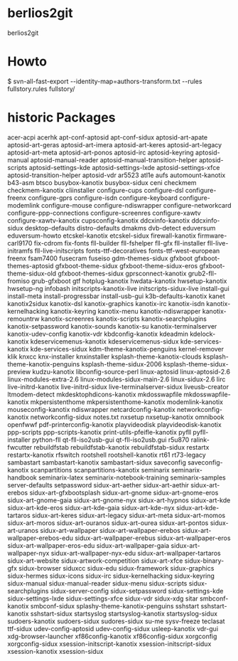 berlios2git
===========

berlios2git

Howto
=====

$ svn-all-fast-export --identity-map=authors-transform.txt --rules fullstory.rules fullstory/

historic Packages
=================

acer-acpi
acerhk
apt-conf-aptosid
apt-conf-sidux
aptosid-art-apate
aptosid-art-geras
aptosid-art-imera
aptosid-art-keres
aptosid-art-legacy
aptosid-art-meta
aptosid-art-ponos
aptosid-irc
aptosid-keyring
aptosid-manual
aptosid-manual-reader
aptosid-manual-transition-helper
aptosid-scripts
aptosid-settings-kde
aptosid-settings-lxde
aptosid-settings-xfce
aptosid-transition-helper
aptosid-vdr
ar5523
atl1e
aufs
automount-kanotix
b43-asm
btsco
busybox-kanotix
busybox-sidux
ceni
checkmem
checkmem-kanotix
cliinstaller
configure-cups
configure-dsl
configure-freenx
configure-gprs
configure-isdn
configure-keyboard
configure-modemlink
configure-mouse
configure-ndiswrapper
configure-networkcard
configure-ppp-connections
configure-screenres
configure-xawtv
configure-xawtv-kanotix
cupsconfig-kanotix
ddcxinfo-kanotix
ddcxinfo-sidux
desktop-defaults
distro-defaults
dmakms
dvb-detect
eduversum
eduversum-howto
etcskel-kanotix
etcskel-sidux
firewall-kanotix
firmware-carl9170
fix-cdrom
fix-fonts
fll-builder
fll-fshelper
fll-gfx
fll-installer
fll-live-initramfs
fll-live-initscripts
fonts-ttf-decoratives
fonts-ttf-west-european
freenx
fsam7400
fusecram
fuseiso
gdm-themes-sidux
gfxboot
gfxboot-themes-aptosid
gfxboot-theme-sidux
gfxboot-theme-sidux-eros
gfxboot-theme-sidux-old
gfxboot-themes-sidux
gprsconnect-kanotix
grub2-fll-fromiso
grub-gfxboot
gtf
hotplug-kanotix
hwdata-kanotix
hwsetup-kanotix
hwsetup-ng
infobash
initscripts-kanotix-live
initscripts-sidux-live
install-gui
install-meta
install-progressbar
install-usb-gui
k3b-defaults-kanotix
kanet
kanotix2sidux
kanotix-dsl
kanotix-graphics
kanotix-irc
kanotix-isdn
kanotix-kernelhacking
kanotix-keyring
kanotix-menu
kanotix-ndiswrapper
kanotix-remountrw
kanotix-screenres
kanotix-scripts
kanotix-searchplugins
kanotix-setpassword
kanotix-sounds
kanotix-su
kanotix-terminalserver
kanotix-udev-config
kanotix-vdr
kbdconfig-kanotix
kdeadmin
kdelock-kanotix
kdeservicemenus-kanotix
kdeservicemenus-sidux
kde-services-kanotix
kde-services-sidux
kdm-theme-kanotix-penguins
kernel-remover
klik
knxcc
knx-installer
knxinstaller
ksplash-theme-kanotix-clouds
ksplash-theme-kanotix-penguins
ksplash-theme-sidux-2006
ksplash-theme-sidux-preview
kudzu-kanotix
libconfig-source-perl
linux-aptosid
linux-aptosid-2.6
linux-modules-extra-2.6
linux-modules-sidux-main-2.6
linux-sidux-2.6
lirc
live-initrd-kanotix
live-initrd-sidux
live-terminalserver-sidux
liveusb-creator
ltmodem-detect
mkdesktophdicons-kanotix
mkdosswapfile
mkdosswapfile-kanotix
mkpersistenthome
mkpersistenthome-kanotix
modemlink-kanotix
mouseconfig-kanotix
ndiswrapper
netcardconfig-kanotix
networkconfig-kanotix
networkconfig-sidux
notes.txt
nxsetup
nxsetup-kanotix
omnibook
openfwwf
pdf-printerconfig-kanotix
playvideodisk
playvideodisk-kanotix
ppp-scripts
ppp-scripts-kanotix
print-utils-pfeifle-kanotix
pyfll
pyfll-installer
python-fll
qt-fll-iso2usb-gui
qt-fll-iso2usb.gui
r5u870
ralink-fwcutter
rebuildfstab
rebuildfstab-kanotix
rebuildfstab-sidux
restartx
restartx-kanotix
rfswitch
rootshell
rootshell-kanotix
rt61
rt73-legacy
sambastart
sambastart-kanotix
sambastart-sidux
saveconfig
saveconfig-kanotix
scanpartitions
scanpartitions-kanotix
seminarix
seminarix-handbook
seminarix-latex
seminarix-notebook-training
seminarix-samples
server-defaults
setpassword
sidux-art-aether
sidux-art-aethir
sidux-art-erebos
sidux-art-gfxbootsplash
sidux-art-gnome
sidux-art-gnome-eros
sidux-art-gnome-gaia
sidux-art-gnome-nyx
sidux-art-hypnos
sidux-art-kde
sidux-art-kde-eros
sidux-art-kde-gaia
sidux-art-kde-nyx
sidux-art-kde-tartaros
sidux-art-keres
sidux-art-legacy
sidux-art-meta
sidux-art-momos
sidux-art-moros
sidux-art-ouranos
sidux-art-ourea
sidux-art-pontos
sidux-art-uranos
sidux-art-wallpaper
sidux-art-wallpaper-erebos
sidux-art-wallpaper-erebos-edu
sidux-art-wallpaper-erebus
sidux-art-wallpaper-eros
sidux-art-wallpaper-eros-edu
sidux-art-wallpaper-gaia
sidux-art-wallpaper-nyx
sidux-art-wallpaper-nyx-edu
sidux-art-wallpaper-tartaros
sidux-art-website
sidux-artwork-competition
sidux-art-xfce
sidux-binary-gfx
sidux-browser
siduxcc
sidux-edu
sidux-framework
sidux-graphics
sidux-hermes
sidux-icons
sidux-irc
sidux-kernelhacking
sidux-keyring
sidux-manual
sidux-manual-reader
sidux-menu
sidux-scripts
sidux-searchplugins
sidux-server-config
sidux-setpassword
sidux-settings-kde
sidux-settings-lxde
sidux-settings-xfce
sidux-vdr
sidux-xdg
sitar
smbconf-kanotix
smbconf-sidux
splashy-theme-kanotix-penguins
sshstart
sshstart-kanotix
sshstart-sidux
startsyslog
startsyslog-kanotix
startsyslog-sidux
sudoers-kanotix
sudoers-sidux
sudores-sidux
su-me
sysv-freeze
teclasat
ttf-sidux
udev-config-aptosid
udev-config-sidux
usleep-kanotix
vdr-gui
xdg-browser-launcher
xf86config-kanotix
xf86config-sidux
xorgconfig
xorgconfig-sidux
xsession-initscript-kanotix
xsession-initscript-sidux
xsession-kanotix
xsession-sidux

